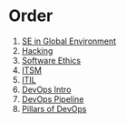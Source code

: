 # Order

1) [SE in Global Environment](./SE-in-a-Global-Env.md)
2) [Hacking](./Hacking.md)
3) [Software Ethics](./Software-Ethics.md)
4) [ITSM](./ITSM.md)
5) [ITIL](./ITIL.md)
6) [DevOps Intro](./Devops.md)
7) [DevOps Pipeline](./DevOps-Pipeline.md)
8) [Pillars of DevOps](./DevOps-Pillars.md)